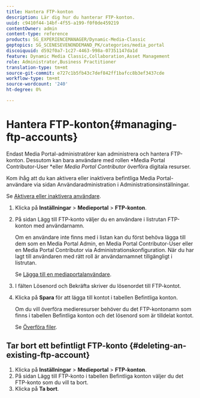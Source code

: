 ```yaml
---
title: Hantera FTP-konton
description: Lär dig hur du hanterar FTP-konton.
uuid: c9410f44-14bf-4f55-a199-f0f0de459219
contentOwner: admin
content-type: reference
products: SG_EXPERIENCEMANAGER/Dynamic-Media-Classic
geptopics: SG_SCENESEVENONDEMAND_PK/categories/media_portal
discoiquuid: d592f0a7-1c27-4463-998a-07351147da1d
feature: Dynamic Media Classic,Collaboration,Asset Management
role: Administrator,Business Practitioner
translation-type: tm+mt
source-git-commit: e727c1b5fb43c7def842ff1bafcc8b3ef3437cde
workflow-type: tm+mt
source-wordcount: '240'
ht-degree: 0%

---
```



# Hantera FTP-konton{#managing-ftp-accounts}

Endast Media Portal-administratörer kan administrera och hantera FTP-konton. Dessutom kan bara användare med rollen *Media Portal Contributor-User *eller *Media Portal Contributor* överföra digitala resurser.

Kom ihåg att du kan aktivera eller inaktivera befintliga Media Portal-användare via sidan Användaradministration i Administrationsinställningar.

Se [Aktivera eller inaktivera användare](administration-setup.md#activating_or_deactivating_users).

1. Klicka på **Inställningar** > **Medieportal** > **FTP-konton**.
1. På sidan Lägg till FTP-konto väljer du en användare i listrutan FTP-konton med användarnamn.

   Om en användare inte finns med i listan kan du först behöva lägga till dem som en Media Portal Admin, en Media Portal Contributor-User eller en Media Portal Contributor via Administrationskonfiguration. När du har lagt till användaren med rätt roll är användarnamnet tillgängligt i listrutan.

   Se [Lägga till en mediaportalanvändare](adding-media-portal-users.md#adding_a_media_portal_user).

1. I fälten Lösenord och Bekräfta skriver du lösenordet till FTP-kontot.
1. Klicka på **Spara** för att lägga till kontot i tabellen Befintliga konton.

   Om du vill överföra medieresurser behöver du det FTP-kontonamn som finns i tabellen Befintliga konton och det lösenord som är tilldelat kontot.

   Se [Överföra filer](uploading-files.md#uploading_files).

## Tar bort ett befintligt FTP-konto {#deleting-an-existing-ftp-account}

1. Klicka på **Inställningar** > **Medieportal** > **FTP-konton**.
1. På sidan Lägg till FTP-konto i tabellen Befintliga konton väljer du det FTP-konto som du vill ta bort.
1. Klicka på **Ta bort**.

